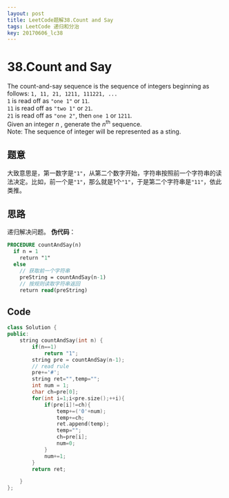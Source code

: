 ```yaml
---
layout: post
title: LeetCode题解38.Count and Say
tags: LeetCode 递归和分治
key: 20170606_lc38
---
```

# 38.Count and Say
The count-and-say sequence is the sequence of integers beginning as follows:
`1, 11, 21, 1211, 111221, ...`  
`1` is read off as `"one 1"` or `11`.  
`11` is read off as `"two 1"` or `21`.  
`21` is read off as `"one 2"`, then `one 1` or `1211`.  
Given an integer *n* , generate the *n*<sup>th</sup> sequence.  
Note: The sequence of integer will be represented as a sting.  
## 题意
大致意思是，第一数字是`"1"`，从第二个数字开始，字符串按照前一个字符串的读法决定。比如，前一个是`"1"`，那么就是1个`"1"`，于是第二个字符串是`"11"`，依此类推。
## 思路
递归解决问题。
**伪代码**：
~~~pascal
PROCEDURE countAndSay(n)
  if n = 1
    return "1"
  else
    // 获取前一个字符串
    preString = countAndSay(n-1)
    // 按规则读取字符串返回
    return read(preString)
~~~

## Code
~~~cpp
class Solution {
public:
    string countAndSay(int n) {
        if(n==1)
            return "1";
        string pre = countAndSay(n-1);
        // read rule
        pre+='#';
        string ret="",temp="";
        int num = 1;
        char ch=pre[0];
        for(int i=1;i<pre.size();++i){
            if(pre[i]!=ch){
                temp+=('0'+num);
                temp+=ch;
                ret.append(temp);
                temp="";
                ch=pre[i];
                num=0;
            }
            num+=1;
        }
        return ret;

    }
};
~~~
